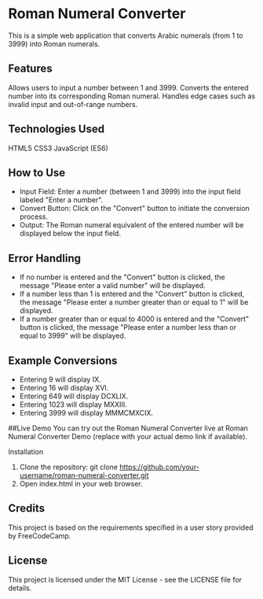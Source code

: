 # Roman Numeral Converter
This is a simple web application that converts Arabic numerals (from 1 to 3999) into Roman numerals.

## Features
Allows users to input a number between 1 and 3999.
Converts the entered number into its corresponding Roman numeral.
Handles edge cases such as invalid input and out-of-range numbers.

## Technologies Used
HTML5
CSS3
JavaScript (ES6)

## How to Use
- Input Field: Enter a number (between 1 and 3999) into the input field labeled "Enter a number".
- Convert Button: Click on the "Convert" button to initiate the conversion process.
- Output: The Roman numeral equivalent of the entered number will be displayed below the input field.

## Error Handling
- If no number is entered and the "Convert" button is clicked, the message "Please enter a valid number" will be displayed.
- If a number less than 1 is entered and the "Convert" button is clicked, the message "Please enter a number greater than or equal to 1" will be displayed.
- If a number greater than or equal to 4000 is entered and the "Convert" button is clicked, the message "Please enter a number less than or equal to 3999" will be displayed.

## Example Conversions
- Entering 9 will display IX.
- Entering 16 will display XVI.
- Entering 649 will display DCXLIX.
- Entering 1023 will display MXXIII.
- Entering 3999 will display MMMCMXCIX.

##Live Demo
You can try out the Roman Numeral Converter live at Roman Numeral Converter Demo (replace with your actual demo link if available).

Installation
1. Clone the repository:
git clone https://github.com/your-username/roman-numeral-converter.git
2. Open index.html in your web browser.

## Credits
This project is based on the requirements specified in a user story provided by FreeCodeCamp.

## License
This project is licensed under the MIT License - see the LICENSE file for details.
